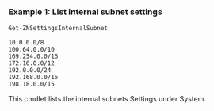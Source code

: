 ### Example 1: List internal subnet settings
```powershell
Get-ZNSettingsInternalSubnet
```

```output
10.0.0.0/8
100.64.0.0/10
169.254.0.0/16
172.16.0.0/12
192.0.0.0/24
192.168.0.0/16
198.18.0.0/15
```

This cmdlet lists the internal subnets Settings under System.
